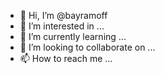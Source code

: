 
- 👋 Hi, I’m @bayramoff
- 👀 I’m interested in ...
- 🌱 I’m currently learning ...
- 💞️ I’m looking to collaborate on ...
- 📫 How to reach me ...

<!---
bayramoff/bayramoff is a ✨ special ✨ repository because its `README.md` (this file) appears on your GitHub profile.
You can click the Preview link to take a look at your changes.
--->
